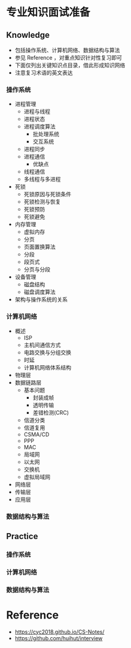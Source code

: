 # 专业知识面试准备

## Knowledge

-   包括操作系统、计算机网络、数据结构与算法
-   参见 Reference ，对重点知识针对性复习即可
-   下面仅列出关键知识点目录，借此形成知识网络
-   注意复习术语的英文表达

### 操作系统

-   进程管理
    -   进程与线程
    -   进程状态
    -   进程调度算法
        -   批处理系统
        -   交互系统
    -   进程同步
    -   进程通信
        -   优缺点
    -   线程通信
    -   多线程与多进程
-   死锁
    -   死锁原因与死锁条件
    -   死锁检测与恢复
    -   死锁预防
    -   死锁避免
-   内存管理
    -   虚拟内存
    -   分页
    -   页面置换算法
    -   分段
    -   段页式
    -   分页与分段
-   设备管理
    -   磁盘结构
    -   磁盘调度算法
-   架构与操作系统的关系

### 计算机网络

-   概述
    -   ISP
    -   主机间通信方式
    -   电路交换与分组交换
    -   时延
    -   计算机网络体系结构
-   物理层
-   数据链路层
    -   基本问题
        -   封装成帧
        -   透明传输
        -   差错检测(CRC)
    -   信道分类
    -   信道复用
    -   CSMA/CD
    -   PPP
    -   MAC
    -   局域网
    -   以太网
    -   交换机
    -   虚拟局域网
-   网络层
-   传输层
-   应用层

### 数据结构与算法

## Practice

### 操作系统

### 计算机网络

### 数据结构与算法

# Reference

-   https://cyc2018.github.io/CS-Notes/
-   https://github.com/huihut/interview